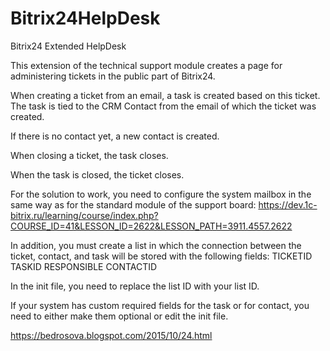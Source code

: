# Bitrix24HelpDesk
 Bitrix24 Extended HelpDesk
 
This extension of the technical support module creates a page for administering tickets in the public part of Bitrix24.

When creating a ticket from an email, a task is created based on this ticket. The task is tied to the CRM Contact from the email of which the ticket was created. 

If there is no contact yet, a new contact is created.

When closing a ticket, the task closes.

When the task is closed, the ticket closes.

For the solution to work, you need to configure the system mailbox in the same way as for the standard module of the support board: https://dev.1c-bitrix.ru/learning/course/index.php?COURSE_ID=41&LESSON_ID=2622&LESSON_PATH=3911.4557.2622

In addition, you must create a list in which the connection between the ticket, contact, and task will be stored with the following fields:
TICKETID
TASKID
RESPONSIBLE
CONTACTID

In the init file, you need to replace the list ID with your list ID.

If your system has custom required fields for the task or for contact, you need to either make them optional or edit the init file.
 
 https://bedrosova.blogspot.com/2015/10/24.html
